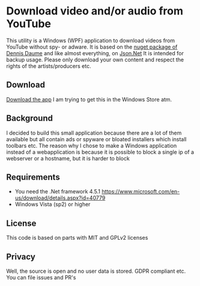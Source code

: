 # Download video and/or audio from YouTube

This utility is a Windows (WPF) application to download videos from YouTube without spy- or adware. It is based on the [nuget package of Dennis Daume](https://github.com/flagbug/YoutubeExtractor) and like almost everything, on [Json.Net]( http://james.newtonking.com/json)
It is intended for backup usage. Please only download your own content and respect the rights of the artists/producers etc.

## Download
[Download the app](https://github.com/jphellemons/DownloadYouTube/blob/master/DownloadYouTube/publish/DownloadYouTube.application?raw=true "Download")
I am trying to get this in the Windows Store atm.

## Background
I decided to build this small application because there are a lot of them available but all contain ads or spyware or bloated installers which install toolbars etc.
The reason why I chose to make a Windows application instead of a webapplication is because it is possible to block a single ip of a webserver or a hostname, but it is harder to block

## Requirements
- You need the .Net framework 4.5.1 https://www.microsoft.com/en-us/download/details.aspx?id=40779
- Windows Vista (sp2) or higher

## License
This code is based on parts with MIT and GPLv2 licenses

## Privacy
Well, the source is open and no user data is stored. GDPR compliant etc. You can file issues and PR's
